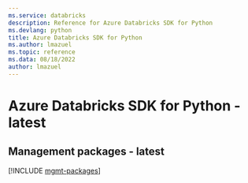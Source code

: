 ```yaml
---
ms.service: databricks
description: Reference for Azure Databricks SDK for Python
ms.devlang: python
title: Azure Databricks SDK for Python
ms.author: lmazuel
ms.topic: reference
ms.data: 08/18/2022
author: lmazuel
---
```

# Azure Databricks SDK for Python - latest

## Management packages - latest
[!INCLUDE [mgmt-packages](databricks-mgmt-index.md)]